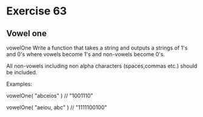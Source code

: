 # Exercise 63

## Vowel one

vowelOne
Write a function that takes a string and outputs a strings of 1's and 0's where vowels become 1's and non-vowels become 0's.

All non-vowels including non alpha characters (spaces,commas etc.) should be included.

Examples:

vowelOne( "abceios" ) // "1001110"

vowelOne( "aeiou, abc" ) // "1111100100"
